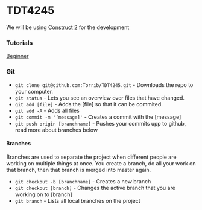 TDT4245
=======

We will be using [Construct 2](https://www.scirra.com/construct2) for the development

### Tutorials
[Beginner](https://www.scirra.com/tutorials/37/beginners-guide-to-construct-2/page-1)


### Git
- `git clone git@github.com:Torrib/TDT4245.git` - Downloads the repo to your computer.
- `git status` - Lets you see an overview over files that have changed.
- `git add [file]` - Adds the [file] so that it can be commited.
- `git add -A` - Adds all files
- `git commit -m '[message]'` - Creates a commit with the [message]
- `git push origin [branchname]` - Pushes your commits upp to github, read more about branches below

#### Branches
Branches are used to separate the project when different people are working on multiple things at once.
You create a branch, do all your work on that branch, then that branch is merged into master again.

- `git checkout -b [branchname]` - Creates a new branch
- `git checkout [branch]` - Changes the active branch that you are working on to [branch]
- `git branch` - Lists all local branches on the project



